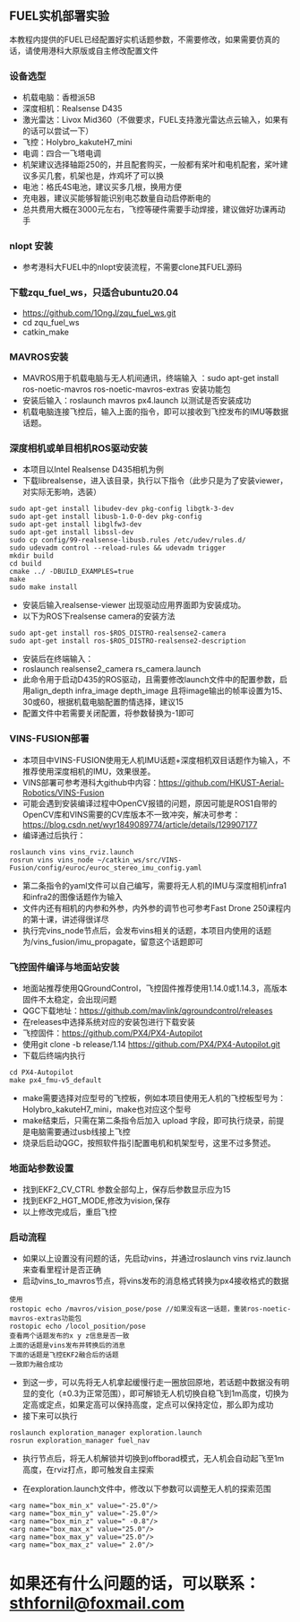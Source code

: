 ## FUEL实机部署实验

本教程内提供的FUEL已经配置好实机话题参数，不需要修改，如果需要仿真的话，请使用港科大原版或自主修改配置文件

### 设备选型
- 机载电脑：香橙派5B
- 深度相机：Realsense D435
- 激光雷达：Livox Mid360（不做要求，FUEL支持激光雷达点云输入，如果有的话可以尝试一下）
- 飞控：Holybro_kakuteH7_mini
- 电调：四合一飞塔电调
- 机架建议选择轴距250的，并且配套购买，一般都有桨叶和电机配套，桨叶建议多买几套，机架也是，炸鸡坏了可以换
- 电池：格氏4S电池，建议买多几根，换用方便
- 充电器，建议买能够智能识别电芯数量自动启停断电的
- 总共费用大概在3000元左右，飞控等硬件需要手动焊接，建议做好功课再动手
### nlopt 安装
- 参考港科大FUEL中的nlopt安装流程，不需要clone其FUEL源码

### 下载zqu_fuel_ws，只适合ubuntu20.04
- https://github.com/1OngJ/zqu_fuel_ws.git
- cd zqu_fuel_ws
- catkin_make

### MAVROS安装
- MAVROS用于机载电脑与无人机间通讯，终端输入 ：sudo apt-get install ros-noetic-mavros ros-noetic-mavros-extras 安装功能包
- 安装后输入：roslaunch mavros px4.launch 以测试是否安装成功
- 机载电脑连接飞控后，输入上面的指令，即可以接收到飞控发布的IMU等数据话题。

### 深度相机或单目相机ROS驱动安装
- 本项目以Intel Realsense D435相机为例
- 下载librealsense，进入该目录，执行以下指令（此步只是为了安装viewer，对实际无影响，选装）
```
sudo apt-get install libudev-dev pkg-config libgtk-3-dev
sudo apt-get install libusb-1.0-0-dev pkg-config
sudo apt-get install libglfw3-dev
sudo apt-get install libssl-dev
sudo cp config/99-realsense-libusb.rules /etc/udev/rules.d/
sudo udevadm control --reload-rules && udevadm trigger 
mkdir build
cd build
cmake ../ -DBUILD_EXAMPLES=true
make
sudo make install
```
- 安装后输入realsense-viewer 出现驱动应用界面即为安装成功。
- 以下为ROS下realsense camera的安装方法
```
sudo apt-get install ros-$ROS_DISTRO-realsense2-camera
sudo apt-get install ros-$ROS_DISTRO-realsense2-description
```
- 安装后在终端输入：
- roslaunch realsense2_camera rs_camera.launch
- 此命令用于启动D435的ROS驱动，且需要修改launch文件中的配置参数，启用align_depth infra_image depth_image 且将image输出的帧率设置为15、30或60，根据机载电脑配置酌情选择，建议15
- 配置文件中若需要关闭配置，将参数替换为-1即可



### VINS-FUSION部署
- 本项目中VINS-FUSION使用无人机IMU话题+深度相机双目话题作为输入，不推荐使用深度相机的IMU，效果很差。
- VINS部署可参考港科大github中内容：https://github.com/HKUST-Aerial-Robotics/VINS-Fusion
- 可能会遇到安装编译过程中OpenCV报错的问题，原因可能是ROS1自带的OpenCV库和VINS需要的CV库版本不一致冲突，解决可参考：https://blog.csdn.net/wyr1849089774/article/details/129907177
- 编译通过后执行：
```
roslaunch vins vins_rviz.launch
rosrun vins vins_node ~/catkin_ws/src/VINS-Fusion/config/euroc/euroc_stereo_imu_config.yaml
```
- 第二条指令的yaml文件可以自己编写，需要将无人机的IMU与深度相机infra1和infra2的图像话题作为输入
- 文件内还有相机的内参和外参，内外参的调节也可参考Fast Drone 250课程内的第十课，讲述得很详尽
- 执行完vins_node节点后，会发布vins相关的话题，本项目内使用的话题为/vins_fusion/imu_propagate，留意这个话题即可

### 飞控固件编译与地面站安装
- 地面站推荐使用QGroundControl，飞控固件推荐使用1.14.0或1.14.3，高版本固件不太稳定，会出现问题
- QGC下载地址：https://github.com/mavlink/qgroundcontrol/releases
- 在releases中选择系统对应的安装包进行下载安装
- 飞控固件：https://github.com/PX4/PX4-Autopilot
- 使用git clone -b release/1.14 https://github.com/PX4/PX4-Autopilot.git
- 下载后终端内执行
```
cd PX4-Autopilot
make px4_fmu-v5_default
```
- make需要选择对应型号的飞控板，例如本项目使用无人机的飞控板型号为：Holybro_kakuteH7_mini，make也对应这个型号
- make结束后，只需在第二条指令后加入 upload 字段，即可执行烧录，前提是电脑需要通过usb线接上飞控
- 烧录后启动QGC，按照软件指引配置电机和机架型号，这里不过多赘述。

### 地面站参数设置
- 找到EKF2_CV_CTRL 参数全部勾上，保存后参数显示应为15
- 找到EKF2_HGT_MODE,修改为vision,保存
- 以上修改完成后，重启飞控

### 启动流程
- 如果以上设置没有问题的话，先启动vins，并通过roslaunch vins rviz.launch来查看里程计是否正确
- 启动vins_to_mavros节点，将vins发布的消息格式转换为px4接收格式的数据
```
使用
rostopic echo /mavros/vision_pose/pose //如果没有这一话题，重装ros-noetic-mavros-extras功能包
rostopic echo /locol_position/pose
查看两个话题发布的x y z信息是否一致
上面的话题是vins发布并转换后的消息
下面的话题是飞控EKF2融合后的话题
一致即为融合成功
```
- 到这一步，可以先将无人机拿起缓慢行走一圈放回原地，若话题中数据没有明显的变化（±0.3为正常范围），即可解锁无人机切换自稳飞到1m高度，切换为定高或定点，如果定高可以保持高度，定点可以保持定位，那么即为成功
- 接下来可以执行
```
roslaunch exploration_manager exploration.launch
rosrun exploration_manager fuel_nav
```
- 执行节点后，将无人机解锁并切换到offborad模式，无人机会自动起飞至1m高度，在rviz打点，即可触发自主探索

- 在exploration.launch文件中，修改以下参数可以调整无人机的探索范围
```
<arg name="box_min_x" value="-25.0"/>
<arg name="box_min_y" value="-25.0"/>
<arg name="box_min_z" value=" -0.8"/>
<arg name="box_max_x" value="25.0"/>
<arg name="box_max_y" value="25.0"/>
<arg name="box_max_z" value=" 2.0"/>
```

# 如果还有什么问题的话，可以联系：sthfornil@foxmail.com




